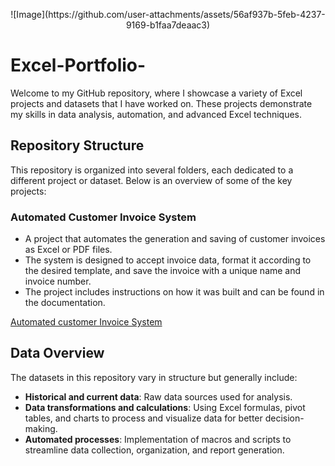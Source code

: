 <p align="center">![Image](https://github.com/user-attachments/assets/56af937b-5feb-4237-9169-b1faa7deaac3)</p>

# Excel-Portfolio-

Welcome to my GitHub repository, where I showcase a variety of Excel projects and datasets that I have worked on. These projects demonstrate my skills in data analysis, automation, and advanced Excel techniques.

## Repository Structure

This repository is organized into several folders, each dedicated to a different project or dataset. Below is an overview of some of the key projects:

### **Automated Customer Invoice System**
- A project that automates the generation and saving of customer invoices as Excel or PDF files.
- The system is designed to accept invoice data, format it according to the desired template, and save the invoice with a unique name and invoice number.
- The project includes instructions on how it was built and can be found in the documentation.

[Automated customer Invoice System](https://github.com/ivanmu-1/Excel-Portfolio-/blob/main/Automated%20Customer%20Invoice%20System/README.md)

## **Data Overview**

The datasets in this repository vary in structure but generally include:

- **Historical and current data**: Raw data sources used for analysis.
- **Data transformations and calculations**: Using Excel formulas, pivot tables, and charts to process and visualize data for better decision-making.
- **Automated processes**: Implementation of macros and scripts to streamline data collection, organization, and report generation.


